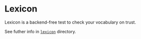 # Lexicon

Lexicon is a backend-free test to check your vocabulary on trust.

See futher info in [`lexicon`](lexicon/README.md) directory.
